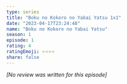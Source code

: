 ```yaml
---
type: series
title: "Boku no Kokoro no Yabai Yatsu 1x1"
date: "2023-04-17T23:24:48"
name: "Boku no Kokoro no Yabai Yatsu"
season: 1
episode: 1
rating: 4
ratingEmoji: ⭐️⭐️⭐️⭐️
share: false
---
```


*[No review was written for this episode]*

